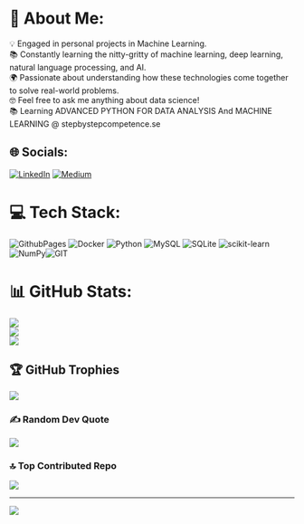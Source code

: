 # 💫 About Me:
💡 Engaged in personal projects in Machine Learning.<br> 📚 Constantly learning the nitty-gritty of machine learning, deep learning, natural language processing, and AI.<br> 🌍 Passionate about understanding how these technologies come together to solve real-world problems.<br> 🤓 Feel free to ask me anything about data science! <br> 📚 Learning ADVANCED PYTHON FOR DATA ANALYSIS And MACHINE LEARNING @ stepbystepcompetence.se


## 🌐 Socials:
[![LinkedIn](https://img.shields.io/badge/LinkedIn-%230077B5.svg?logo=linkedin&logoColor=white)](https://linkedin.com/in/linkedin.com/in/omar7aruk) [![Medium](https://img.shields.io/badge/Medium-12100E?logo=medium&logoColor=white)](https://medium.com/@@omarnot2far) 

# 💻 Tech Stack:
![GithubPages](https://img.shields.io/badge/github%20pages-121013?style=plastic&logo=github&logoColor=white) ![Docker](https://img.shields.io/badge/docker-%230db7ed.svg?style=plastic&logo=docker&logoColor=white) ![Python](https://img.shields.io/badge/python-3670A0?style=plastic&logo=python&logoColor=ffdd54) ![MySQL](https://img.shields.io/badge/mysql-%2300000f.svg?style=plastic&logo=mysql&logoColor=white) ![SQLite](https://img.shields.io/badge/sqlite-%2307405e.svg?style=plastic&logo=sqlite&logoColor=white) ![scikit-learn](https://img.shields.io/badge/scikit--learn-%23F7931E.svg?style=plastic&logo=scikit-learn&logoColor=white) ![NumPy](https://img.shields.io/badge/numpy-%23013243.svg?style=plastic&logo=numpy&logoColor=white)![GIT](https://img.shields.io/badge/Git-fc6d26?style=plastic&logo=git&logoColor=white)
# 📊 GitHub Stats:
![](https://github-readme-stats.vercel.app/api?username=Omarnot2far&theme=vue-dark&hide_border=false&include_all_commits=true&count_private=true)<br/>
![](https://github-readme-streak-stats.herokuapp.com/?user=Omarnot2far&theme=vue-dark&hide_border=false)<br/>
![](https://github-readme-stats.vercel.app/api/top-langs/?username=Omarnot2far&theme=vue-dark&hide_border=false&include_all_commits=true&count_private=true&layout=compact)

## 🏆 GitHub Trophies
![](https://github-profile-trophy.vercel.app/?username=Omarnot2far&theme=radical&no-frame=false&no-bg=true&margin-w=4)

### ✍️ Random Dev Quote
![](https://quotes-github-readme.vercel.app/api?type=horizontal&theme=tokyonight)

### 🔝 Top Contributed Repo
![](https://github-contributor-stats.vercel.app/api?username=Omarnot2far&limit=5&theme=dark&combine_all_yearly_contributions=true)

---
[![](https://visitcount.itsvg.in/api?id=Omarnot2far&icon=7&color=1)](https://visitcount.itsvg.in)

<!-- Proudly created with GPRM ( https://gprm.itsvg.in ) -->
